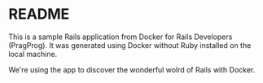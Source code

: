 # README

This is a sample Rails application from Docker for Rails Developers (PragProg).
It was generated using Docker without Ruby installed on the local machine.

We're using the app to discover the wonderful wolrd of Rails with Docker.